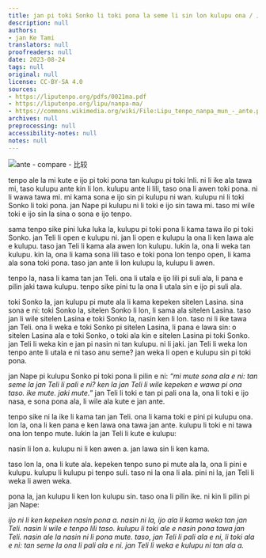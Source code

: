 ```yaml
---
title: jan pi toki Sonko li toki pona la seme li sin lon kulupu ona / 人之言Sonko兮言善时何兮新于团伊
description: null
authors:
- jan Ke Tami
translators: null
proofreaders: null
date: 2023-08-24
tags: null
original: null
license: CC-BY-SA 4.0
sources:
- https://liputenpo.org/pdfs/0021ma.pdf
- https://liputenpo.org/lipu/nanpa-ma/
- https://commons.wikimedia.org/wiki/File:Lipu_tenpo_nanpa_mun_-_ante.png
archives: null
preprocessing: null
accessibility-notes: null
notes: null
---
```


![ante - compare - 比较](https://upload.wikimedia.org/wikipedia/commons/5/51/Lipu_tenpo_nanpa_mun_-_ante.png)

tenpo ale la mi kute e ijo pi toki pona tan kulupu pi toki Inli. ni li ike ala tawa mi, taso kulupu ante kin li lon. kulupu ante li lili, taso ona li awen toki pona. ni li wawa tawa mi. mi kama sona e ijo sin pi kulupu ni wan. kulupu ni li toki Sonko li toki pona. jan Nape pi kulupu ni li toki e ijo sin tawa mi. taso mi wile toki e ijo sin la sina o sona e ijo tenpo.

sama tenpo sike pini luka luka la, kulupu pi toki pona li kama tawa ilo pi toki Sonko. jan Teli li open e kulupu ni. jan li open e kulupu la ona li ken lawa ale e kulupu. taso jan Teli li kama ala awen lon kulupu. lukin la, ona li weka tan kulupu. kin la, ona li kama sona lili taso e toki pona lon tenpo open, li kama ala sona toki pona. taso jan ante li lon kulupu la, kulupu li awen.

tenpo la, nasa li kama tan jan Teli. ona li utala e ijo lili pi suli ala, li pana e pilin jaki tawa kulupu. tenpo sike pini tu la ona li utala sin e ijo pi suli ala.

toki Sonko la, jan kulupu pi mute ala li kama kepeken sitelen Lasina. sina sona e ni: toki Sonko la, sitelen Sonko li lon, li sama ala sitelen Lasina. taso jan li wile sitelen Lasina e toki Sonko la, nasin ken li lon. taso ni li ike tawa jan Teli. ona li weka e toki Sonko pi sitelen Lasina, li pana e lawa sin: o sitelen Lasina ala e toki Sonko, o toki ala kin e sitelen Lasina pi toki Sonko. jan Teli li weka kin e jan pi nasin ni tan kulupu. ni li jaki. jan Teli li weka lon tenpo ante li utala e ni taso anu seme? jan weka li open e kulupu sin pi toki pona.

jan Nape pi kulupu Sonko pi toki pona li pilin e ni: *“mi mute sona ala e ni: tan seme la jan Teli li pali e ni? ken la jan Teli li wile kepeken e wawa pi ona taso. ike mute. jaki mute.*” jan Teli li toki e tan pi pali ona la, ona li toki e ijo nasa, e sona pona ala, li wile ala kute e jan ante.

tenpo sike ni la ike li kama tan jan Teli. ona li kama toki e pini pi kulupu ona. lon la, ona li ken pana e ken lawa ona tawa jan ante. kulupu li toki e ni tawa ona lon tenpo mute. lukin la jan Teli li kute e kulupu:

nasin li lon a. kulupu ni li ken awen a. jan lawa sin li ken kama.

taso lon la, ona li kute ala. kepeken tenpo suno pi mute ala la, ona li pini e kulupu. kulupu li kulupu pi tenpo suli. taso ni la ona li ala. pini ni la, jan Teli li weka li awen weka.

pona la, jan kulupu li ken lon kulupu sin. taso ona li pilin ike. ni kin li pilin pi jan Nape:

*ijo ni li ken kepeken nasin pona a. nasin ni la, ijo ala li kama weka tan jan Teli. nasin li wile e tenpo lili taso. kulupu li toki ale e nasin pona tawa jan Teli. nasin ale la nasin ni li pona mute. taso, jan Teli li pali ala e ni, li toki ala e ni: tan seme la ona li pali ala e ni. jan Teli li weka e kulupu ni tan ala a.*